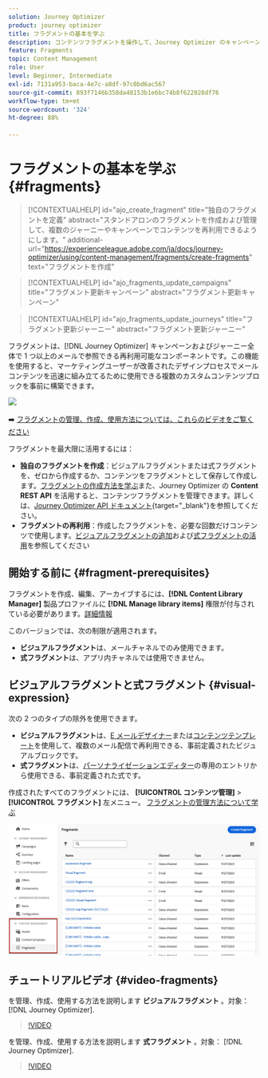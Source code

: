 ```yaml
---
solution: Journey Optimizer
product: journey optimizer
title: フラグメントの基本を学ぶ
description: コンテンツフラグメントを操作して、Journey Optimizer のキャンペーンとジャーニーでコンテンツを再利用する方法を学ぶ
feature: Fragments
topic: Content Management
role: User
level: Beginner, Intermediate
exl-id: 7131a953-baca-4e7c-a8df-97c0bd6ac567
source-git-commit: 893f7146b358da48153b1e6bc74b8f622028df76
workflow-type: tm+mt
source-wordcount: '324'
ht-degree: 88%

---
```


# フラグメントの基本を学ぶ {#fragments}

>[!CONTEXTUALHELP]
>id="ajo_create_fragment"
>title="独自のフラグメントを定義"
>abstract="スタンドアロンのフラグメントを作成および管理して、複数のジャーニーやキャンペーンでコンテンツを再利用できるようにします。"
>additional-url="https://experienceleague.adobe.com/ja/docs/journey-optimizer/using/content-management/fragments/create-fragments" text="フラグメントを作成"

>[!CONTEXTUALHELP]
>id="ajo_fragments_update_campaigns"
>title="フラグメント更新キャンペーン"
>abstract="フラグメント更新キャンペーン"

>[!CONTEXTUALHELP]
>id="ajo_fragments_update_journeys"
>title="フラグメント更新ジャーニー"
>abstract="フラグメント更新ジャーニー"

フラグメントは、[!DNL Journey Optimizer] キャンペーンおよびジャーニー全体で 1 つ以上のメールで参照できる再利用可能なコンポーネントです。この機能を使用すると、マーケティングユーザーが改善されたデザインプロセスでメールコンテンツを迅速に組み立てるために使用できる複数のカスタムコンテンツブロックを事前に構築できます。

![](../rn/assets/do-not-localize/fragments.gif)

➡️ [フラグメントの管理、作成、使用方法については、これらのビデオをご覧ください](#video-fragments)

フラグメントを最大限に活用するには：

* **独自のフラグメントを作成**：ビジュアルフラグメントまたは式フラグメントを、ゼロから作成するか、コンテンツをフラグメントとして保存して作成します。[フラグメントの作成方法を学ぶ](#create-fragments)また、Journey Optimizer の **Content REST API** を活用すると、コンテンツフラグメントを管理できます。詳しくは、[Journey Optimizer API ドキュメント](https://developer.adobe.com/journey-optimizer-apis/references/content/){target="_blank"}を参照してください。
* **フラグメントの再利用**：作成したフラグメントを、必要な回数だけコンテンツで使用します。[ビジュアルフラグメントの追加](../email/use-visual-fragments.md)および[式フラグメントの活用](../personalization/use-expression-fragments.md)を参照してください

## 開始する前に {#fragment-prerequisites}

フラグメントを作成、編集、アーカイブするには、**[!DNL Content Library Manager]** 製品プロファイルに **[!DNL Manage library items]** 権限が付与されている必要があります。[詳細情報](../administration/ootb-product-profiles.md#content-library-manager)

このバージョンでは、次の制限が適用されます。

* **ビジュアルフラグメント**&#x200B;は、メールチャネルでのみ使用できます。
* **式フラグメント**&#x200B;は、アプリ内チャネルでは使用できません。

## ビジュアルフラグメントと式フラグメント {#visual-expression}

次の 2 つのタイプの除外を使用できます。

* **ビジュアルフラグメント**&#x200B;は、[E メールデザイナー](../email/get-started-email-design.md)または[コンテンツテンプレート](../email/use-email-templates.md)を使用して、複数のメール配信で再利用できる、事前定義されたビジュアルブロックです。
* **式フラグメント**&#x200B;は、[パーソナライゼーションエディター](../personalization/personalization-build-expressions.md)の専用のエントリから使用できる、事前定義された式です。

作成されたすべてのフラグメントには、 **[!UICONTROL コンテンツ管理]** > **[!UICONTROL フラグメント]**  左メニュー。 [フラグメントの管理方法について学ぶ](../content-management/manage-fragments.md)

![](assets/fragment-list.png)

## チュートリアルビデオ {#video-fragments}

を管理、作成、使用する方法を説明します **ビジュアルフラグメント** 。対象： [!DNL Journey Optimizer].

>[!VIDEO](https://video.tv.adobe.com/v/3419932/?quality=12)

を管理、作成、使用する方法を説明します **式フラグメント** 。対象： [!DNL Journey Optimizer].

>[!VIDEO](https://video.tv.adobe.com/v/3424587/?quality=12)
